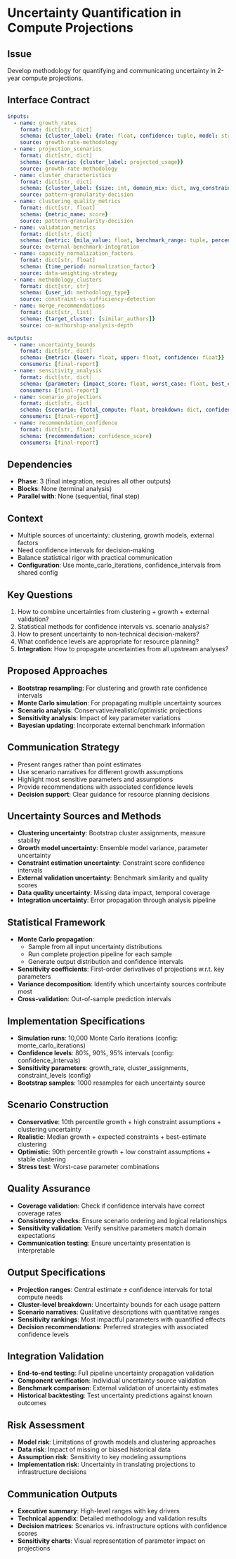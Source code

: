 # Uncertainty Quantification in Compute Projections

## Issue
Develop methodology for quantifying and communicating uncertainty in 2-year compute projections.

## Interface Contract
```yaml
inputs:
  - name: growth_rates
    format: dict[str, dict]
    schema: {cluster_label: {rate: float, confidence: tuple, model: str, scenario: str}}
    source: growth-rate-methodology
  - name: projection_scenarios
    format: dict[str, dict]
    schema: {scenario: {cluster_label: projected_usage}}
    source: growth-rate-methodology
  - name: cluster_characteristics
    format: dict[str, dict]
    schema: {cluster_label: {size: int, domain_mix: dict, avg_constraint: float}}
    source: pattern-granularity-decision
  - name: clustering_quality_metrics
    format: dict[str, float]
    schema: {metric_name: score}
    source: pattern-granularity-decision
  - name: validation_metrics
    format: dict[str, dict]
    schema: {metric: {mila_value: float, benchmark_range: tuple, percentile: float}}
    source: external-benchmark-integration
  - name: capacity_normalization_factors
    format: dict[str, float]
    schema: {time_period: normalization_factor}
    source: data-weighting-strategy
  - name: methodology_clusters
    format: dict[str, str]
    schema: {user_id: methodology_type}
    source: constraint-vs-sufficiency-detection
  - name: merge_recommendations
    format: dict[str, list]
    schema: {target_cluster: [similar_authors]}
    source: co-authorship-analysis-depth

outputs:
  - name: uncertainty_bounds
    format: dict[str, dict]
    schema: {metric: {lower: float, upper: float, confidence: float}}
    consumers: [final-report]
  - name: sensitivity_analysis
    format: dict[str, dict]
    schema: {parameter: {impact_score: float, worst_case: float, best_case: float}}
    consumers: [final-report]
  - name: scenario_projections
    format: dict[str, dict]
    schema: {scenario: {total_compute: float, breakdown: dict, confidence_interval: tuple}}
    consumers: [final-report]
  - name: recommendation_confidence
    format: dict[str, float]
    schema: {recommendation: confidence_score}
    consumers: [final-report]
```

## Dependencies
- **Phase**: 3 (final integration, requires all other outputs)
- **Blocks**: None (terminal analysis)
- **Parallel with**: None (sequential, final step)

## Context
- Multiple sources of uncertainty: clustering, growth models, external factors
- Need confidence intervals for decision-making
- Balance statistical rigor with practical communication
- **Configuration**: Use monte_carlo_iterations, confidence_intervals from shared config

## Key Questions
1. How to combine uncertainties from clustering + growth + external validation?
2. Statistical methods for confidence intervals vs. scenario analysis?
3. How to present uncertainty to non-technical decision-makers?
4. What confidence levels are appropriate for resource planning?
5. **Integration**: How to propagate uncertainties from all upstream analyses?

## Proposed Approaches
- **Bootstrap resampling**: For clustering and growth rate confidence intervals
- **Monte Carlo simulation**: For propagating multiple uncertainty sources
- **Scenario analysis**: Conservative/realistic/optimistic projections
- **Sensitivity analysis**: Impact of key parameter variations
- **Bayesian updating**: Incorporate external benchmark information

## Communication Strategy
- Present ranges rather than point estimates
- Use scenario narratives for different growth assumptions
- Highlight most sensitive parameters and assumptions
- Provide recommendations with associated confidence levels
- **Decision support**: Clear guidance for resource planning decisions

## Uncertainty Sources and Methods
- **Clustering uncertainty**: Bootstrap cluster assignments, measure stability
- **Growth model uncertainty**: Ensemble model variance, parameter uncertainty
- **Constraint estimation uncertainty**: Constraint score confidence intervals
- **External validation uncertainty**: Benchmark similarity and quality scores
- **Data quality uncertainty**: Missing data impact, temporal coverage
- **Integration uncertainty**: Error propagation through analysis pipeline

## Statistical Framework
- **Monte Carlo propagation**:
  - Sample from all input uncertainty distributions
  - Run complete projection pipeline for each sample
  - Generate output distribution and confidence intervals
- **Sensitivity coefficients**: First-order derivatives of projections w.r.t. key parameters
- **Variance decomposition**: Identify which uncertainty sources contribute most
- **Cross-validation**: Out-of-sample prediction intervals

## Implementation Specifications
- **Simulation runs**: 10,000 Monte Carlo iterations (config: monte_carlo_iterations)
- **Confidence levels**: 80%, 90%, 95% intervals (config: confidence_intervals)
- **Sensitivity parameters**: growth_rate, cluster_assignments, constraint_levels (config)
- **Bootstrap samples**: 1000 resamples for each uncertainty source

## Scenario Construction
- **Conservative**: 10th percentile growth + high constraint assumptions + clustering uncertainty
- **Realistic**: Median growth + expected constraints + best-estimate clustering
- **Optimistic**: 90th percentile growth + low constraint assumptions + stable clustering
- **Stress test**: Worst-case parameter combinations

## Quality Assurance
- **Coverage validation**: Check if confidence intervals have correct coverage rates
- **Consistency checks**: Ensure scenario ordering and logical relationships
- **Sensitivity validation**: Verify sensitive parameters match domain expectations
- **Communication testing**: Ensure uncertainty presentation is interpretable

## Output Specifications
- **Projection ranges**: Central estimate ± confidence intervals for total compute needs
- **Cluster-level breakdown**: Uncertainty bounds for each usage pattern
- **Scenario narratives**: Qualitative descriptions with quantitative ranges
- **Sensitivity rankings**: Most impactful parameters with quantified effects
- **Decision recommendations**: Preferred strategies with associated confidence levels

## Integration Validation
- **End-to-end testing**: Full pipeline uncertainty propagation validation
- **Component verification**: Individual uncertainty source validation
- **Benchmark comparison**: External validation of uncertainty estimates
- **Historical backtesting**: Test uncertainty predictions against known outcomes

## Risk Assessment
- **Model risk**: Limitations of growth models and clustering approaches
- **Data risk**: Impact of missing or biased historical data
- **Assumption risk**: Sensitivity to key modeling assumptions
- **Implementation risk**: Uncertainty in translating projections to infrastructure decisions

## Communication Outputs
- **Executive summary**: High-level ranges with key drivers
- **Technical appendix**: Detailed methodology and validation results
- **Decision matrices**: Scenarios vs. infrastructure options with confidence scores
- **Sensitivity charts**: Visual representation of parameter impact on projections
